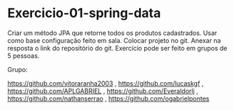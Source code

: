 # Exercicio-01-spring-data

Criar um método JPA que retorne todos os produtos cadastrados.
Usar como base configuração feito em sala.
Colocar projeto no git.
Anexar na resposta o link do repositório do git.
Exercício pode ser feito em grupos de 5 pessoas.

Grupo:

https://github.com/vitoraranha2003 , https://github.com/lucaskgf , https://github.com/APLGABRIEL , https://github.com/Everaldorlj , https://github.com/nathanserrao , https://github.com/ogabrielpontes
